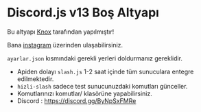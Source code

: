 # Discord.js v13 Boş Altyapı

Bu altyapı [Knox](https://github.com/KnoX28) tarafından yapılmıştır!

Bana [instagram](https://www.instagram.com/knox_0027/) üzerinden ulaşabilirsiniz.


   `ayarlar.json` kısmındaki gerekli yerleri doldurmanız gereklidir.



- Apiden dolayı `slash.js` 1-2 saat içinde tüm sunuculara entegre edilmektedir.
- `hizli-slash` sadece test sunucunuzdaki komutları günceller.
- Komutlarınızı komutlar/ klasörüne yapabilirsiniz.
- Discord : https://discord.gg/ByNpSxFMRe

